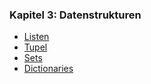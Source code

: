 ### Kapitel 3: Datenstrukturen
- [Listen](/Projekte/Kapitel_3/Listen.md)
- [Tupel](/Projekte/Kapitel_3/Tupel.md)
- [Sets](/Projekte/Kapitel_3/Sets.md)
- [Dictionaries](/Projekte/Kapitel_3/Dictionaries.md)